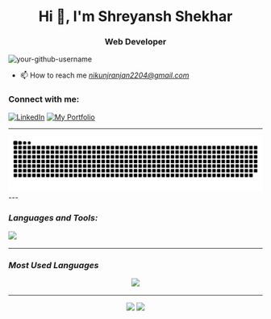 <h1 align="center">Hi 👋, I'm Shreyansh Shekhar</h1>
<h3 align="center">Web Developer</h3>

<p align="left"> <img src="https://komarev.com/ghpvc/?username=Frost2204&label=Profile%20views&color=0e75b6&style=flat" alt="your-github-username" /> </p>

- 📫 How to reach me *nikunjranjan2204@gmail.com*

### Connect with me:
[![LinkedIn](https://img.shields.io/badge/LinkedIn-0077B5?style=for-the-badge&logo=linkedin&logoColor=white)](https://www.linkedin.com/in/nikunj-ranjan-668696177/)
[![My Portfolio](https://img.shields.io/badge/Portfolio-000000?style=for-the-badge&logo=react&logoColor=white)](https://nikunjranjan.vercel.app/)

---
<img src="https://raw.githubusercontent.com/MrEvrim/MrEvrim/output/github-contribution-grid-snake-dark.svg" width="700px">
---

### *Languages and Tools:*
<p align="left">
  <img src="https://skillicons.dev/icons?i=unity,androidstudio,cpp,cs,sqlite" />
</p>

---

### *Most Used Languages*
<p align="center">
  <img src="https://github-readme-stats.vercel.app/api/top-langs/?username=Frost2204&layout=compact&theme=dark" />
</p>

---
<p align="center">
  <img src="https://github-readme-streak-stats.herokuapp.com/?user=Frost2204&theme=dark" />    
  <img src="https://github-readme-stats.vercel.app/api?username=Frost2204&show_icons=true&theme=dark" />
</p>
